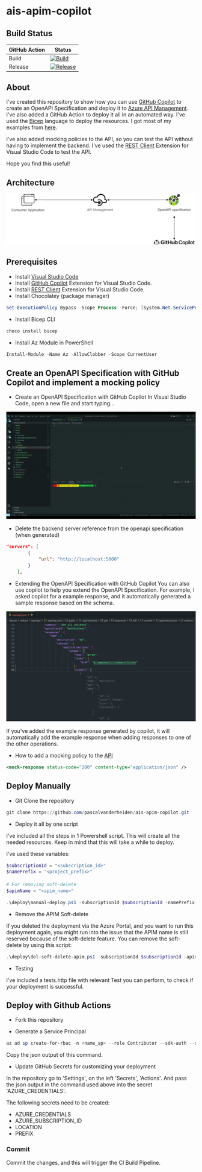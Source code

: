 # ais-apim-copilot

## Build Status

| GitHub Action | Status |
| ----------- | ----------- |
| Build | [![Build](https://github.com/pascalvanderheiden/ais-apim-copilot/actions/workflows/build.yml/badge.svg?branch=main)](https://github.com/pascalvanderheiden/ais-apim-copilot/actions/workflows/build.yml) |
| Release | [![Release](https://github.com/pascalvanderheiden/ais-apim-copilot/actions/workflows/release.yml/badge.svg)](https://github.com/pascalvanderheiden/ais-apim-copilot/actions/workflows/release.yml) |

## About

I've created this repository to show how you can use [GitHub Copilot](https://github.com/features/copilot) to create an OpenAPI Specification and deploy it to [Azure API Management](https://docs.microsoft.com/en-us/azure/api-management/overview). I've also added a GitHub Action to deploy it all in an automated way. I've used the [Bicep](https://docs.microsoft.com/en-us/azure/azure-resource-manager/bicep/overview) language to deploy the resources. I got most of my examples from [here](https://github.com/Azure/bicep/tree/main/docs/examples).

I've also added mocking policies to the API, so you can test the API without having to implement the backend. I've used the [REST Client](https://marketplace.visualstudio.com/items?itemName=humao.rest-client) Extension for Visual Studio Code to test the API.

Hope you find this useful!

## Architecture

![ais-apim-copilot](docs/images/arch.png)

## Prerequisites

* Install [Visual Studio Code](https://code.visualstudio.com/download)
* Install [GitHub Copilot](https://copilot.github.com/) Extension for Visual Studio Code.
* Install [REST Client](https://marketplace.visualstudio.com/items?itemName=humao.rest-client) Extension for Visual Studio Code.
* Install Chocolatey (package manager)

```ps1
Set-ExecutionPolicy Bypass -Scope Process -Force; [System.Net.ServicePointManager]::SecurityProtocol = [System.Net.ServicePointManager]::SecurityProtocol -bor 3072; iex ((New-Object System.Net.WebClient).DownloadString('https://community.chocolatey.org/install.ps1'))
```

* Install Bicep CLI

```ps1
choco install bicep
```

* Install Az Module in PowerShell

```ps1
Install-Module -Name Az -AllowClobber -Scope CurrentUser
```

## Create an OpenAPI Specification with GitHub Copilot and implement a mocking policy

* Create an OpenAPI Specification with GitHub Copilot
In Visual Studio Code, open a new file and start typing...

![ais-apim-copilot](docs/images/github_copilot_openapi.gif)

* Delete the backend server reference from the openapi specification (when generated)

```json
"servers": [
        {
            "url": "http://localhost:5000"
        }
    ],
```

* Extending the OpenAPI Specification with GitHub Copilot
You can also use copilot to help you extend the OpenAPI Specification. For example, I asked copilot for a example response, and it automatically generated a sample response based on the schema.

![ais-apim-copilot](docs/images/extending_openapi_spec_with_copilot.png)

If you've added the example response generated by copilot, it will automatically add the example response when adding responses to one of the other operations.

* How to add a mocking policy to the [API](deploy/release/policies/api_policy.xml)

```xml
<mock-response status-code="200" content-type="application/json" />
```

## Deploy Manually

* Git Clone the repository

```ps1
git clone https://github.com/pascalvanderheiden/ais-apim-copilot.git
```

* Deploy it all by one script

I've included all the steps in 1 Powershell script. This will create all the needed resources. Keep in mind that this will take a while to deploy.

I've used these variables:

```ps1
$subscriptionId = "<subscription_id>"
$namePrefix = "<project_prefix>"

# For removing soft-delete
$apimName = "<apim_name>"
```

```ps1
.\deploy\manual-deploy.ps1 -subscriptionId $subscriptionId -namePrefix $namePrefix
```

* Remove the APIM Soft-delete

If you deleted the deployment via the Azure Portal, and you want to run this deployment again, you might run into the issue that the APIM name is still reserved because of the soft-delete feature. You can remove the soft-delete by using this script:

```ps1
.\deploy\del-soft-delete-apim.ps1 -subscriptionId $subscriptionId -apimName $apimName
```

* Testing

I've included a tests.http file with relevant Test you can perform, to check if your deployment is successful.

## Deploy with Github Actions

* Fork this repository

* Generate a Service Principal

```ps1
az ad sp create-for-rbac -n <name_sp> --role Contributor --sdk-auth --scopes /subscriptions/<subscription_id>
```

Copy the json output of this command.

* Update GitHub Secrets for customizing your deployment

In the repository go to 'Settings', on the left 'Secrets', 'Actions'.
And pass the json output in the command used above into the secret 'AZURE_CREDENTIALS'.

The following secrets need to be created:

* AZURE_CREDENTIALS
* AZURE_SUBSCRIPTION_ID
* LOCATION
* PREFIX

### Commit

Commit the changes, and this will trigger the CI Build Pipeline.
